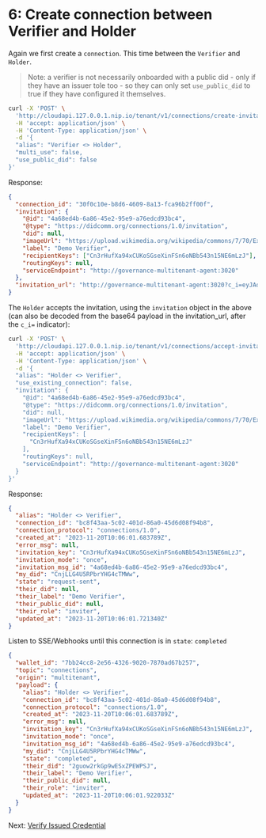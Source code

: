 # 6: Create connection between Verifier and Holder

Again we first create a `connection`. This time between the `Verifier` and
`Holder`.

> Note: a verifier is not necessarily onboarded with a public did - only if they
> have an issuer tole too - so they can only set `use_public_did` to true if they
> have configured it themselves.

```bash
curl -X 'POST' \
  'http://cloudapi.127.0.0.1.nip.io/tenant/v1/connections/create-invitation' \
  -H 'accept: application/json' \
  -H 'Content-Type: application/json' \
  -d '{
  "alias": "Verifier <> Holder",
  "multi_use": false,
  "use_public_did": false
}'
```

Response:

```json
{
  "connection_id": "30f0c10e-b8d6-4609-8a13-fca96b2ff00f",
  "invitation": {
    "@id": "4a68ed4b-6a86-45e2-95e9-a76edcd93bc4",
    "@type": "https://didcomm.org/connections/1.0/invitation",
    "did": null,
    "imageUrl": "https://upload.wikimedia.org/wikipedia/commons/7/70/Example.png",
    "label": "Demo Verifier",
    "recipientKeys": ["Cn3rHufXa94xCUKoSGseXinFSn6oNBb543n15NE6mLzJ"],
    "routingKeys": null,
    "serviceEndpoint": "http://governance-multitenant-agent:3020"
  },
  "invitation_url": "http://governance-multitenant-agent:3020?c_i=eyJAdHlwZSI6ICJodHRwczovL2RpZGNvbW0ub3JnL2Nvbm5lY3Rpb25zLzEuMC9pbnZpdGF0aW9uIiwgIkBpZCI6ICI0YTY4ZWQ0Yi02YTg2LTQ1ZTItOTVlOS1hNzZlZGNkOTNiYzQiLCAic2VydmljZUVuZHBvaW50IjogImh0dHA6Ly9nb3Zlcm5hbmNlLW11bHRpdGVuYW50LWFnZW50OjMwMjAiLCAiaW1hZ2VVcmwiOiAiaHR0cHM6Ly91cGxvYWQud2lraW1lZGlhLm9yZy93aWtpcGVkaWEvY29tbW9ucy83LzcwL0V4YW1wbGUucG5nIiwgInJlY2lwaWVudEtleXMiOiBbIkNuM3JIdWZYYTk0eENVS29TR3NlWGluRlNuNm9OQmI1NDNuMTVORTZtTHpKIl0sICJsYWJlbCI6ICJEZW1vIFZlcmlmaWVyIn0="
}
```

The `Holder` accepts the invitation, using the `invitation` object in the above
(can also be decoded from the base64 payload in the invitation_url, after the
`c_i=` indicator):

```bash
curl -X 'POST' \
  'http://cloudapi.127.0.0.1.nip.io/tenant/v1/connections/accept-invitation' \
  -H 'accept: application/json' \
  -H 'Content-Type: application/json' \
  -d '{
  "alias": "Holder <> Verifier",
  "use_existing_connection": false,
  "invitation": {
    "@id": "4a68ed4b-6a86-45e2-95e9-a76edcd93bc4",
    "@type": "https://didcomm.org/connections/1.0/invitation",
    "did": null,
    "imageUrl": "https://upload.wikimedia.org/wikipedia/commons/7/70/Example.png",
    "label": "Demo Verifier",
    "recipientKeys": [
      "Cn3rHufXa94xCUKoSGseXinFSn6oNBb543n15NE6mLzJ"
    ],
    "routingKeys": null,
    "serviceEndpoint": "http://governance-multitenant-agent:3020"
  }
}'
```

Response:

```json
{
  "alias": "Holder <> Verifier",
  "connection_id": "bc8f43aa-5c02-401d-86a0-45d6d08f94b8",
  "connection_protocol": "connections/1.0",
  "created_at": "2023-11-20T10:06:01.683789Z",
  "error_msg": null,
  "invitation_key": "Cn3rHufXa94xCUKoSGseXinFSn6oNBb543n15NE6mLzJ",
  "invitation_mode": "once",
  "invitation_msg_id": "4a68ed4b-6a86-45e2-95e9-a76edcd93bc4",
  "my_did": "CnjLLG4U5RPbrYHG4cTMWw",
  "state": "request-sent",
  "their_did": null,
  "their_label": "Demo Verifier",
  "their_public_did": null,
  "their_role": "inviter",
  "updated_at": "2023-11-20T10:06:01.721340Z"
}
```

Listen to SSE/Webhooks until this connection is in `state`: `completed`

```json
{
  "wallet_id": "7bb24cc8-2e56-4326-9020-7870ad67b257",
  "topic": "connections",
  "origin": "multitenant",
  "payload": {
    "alias": "Holder <> Verifier",
    "connection_id": "bc8f43aa-5c02-401d-86a0-45d6d08f94b8",
    "connection_protocol": "connections/1.0",
    "created_at": "2023-11-20T10:06:01.683789Z",
    "error_msg": null,
    "invitation_key": "Cn3rHufXa94xCUKoSGseXinFSn6oNBb543n15NE6mLzJ",
    "invitation_mode": "once",
    "invitation_msg_id": "4a68ed4b-6a86-45e2-95e9-a76edcd93bc4",
    "my_did": "CnjLLG4U5RPbrYHG4cTMWw",
    "state": "completed",
    "their_did": "2guow2rkGp9wESxZPEWPSJ",
    "their_label": "Demo Verifier",
    "their_public_did": null,
    "their_role": "inviter",
    "updated_at": "2023-11-20T10:06:01.922033Z"
  }
}
```

Next: [Verify Issued Credential](7.%20Verify%20Credential.md)
